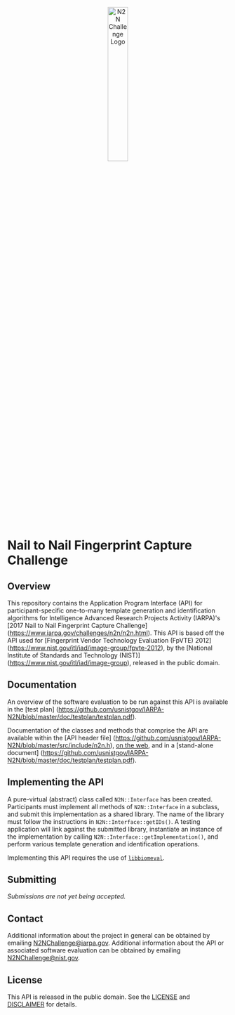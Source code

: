 <p align="center"><img src="http://nigos.nist.gov:8080/nist/n2n_logo_white.svg.gz" title="N2N Challenge" alt="N2N Challenge Logo" width=30%"></p>

Nail to Nail Fingerprint Capture Challenge
==========================================

Overview
--------
This repository contains the Application Program Interface (API) for
participant-specific one-to-many template generation and identification
algorithms for Intelligence Advanced Research Projects Activity (IARPA)'s
[2017 Nail to Nail Fingerprint Capture Challenge]
(https://www.iarpa.gov/challenges/n2n/n2n.html).
This API is based off the API used for
[Fingerprint Vendor Technology Evaluation (FpVTE) 2012]
(https://www.nist.gov/itl/iad/image-group/fpvte-2012),
by the [National Institute of Standards and Technology (NIST)]
(https://www.nist.gov/itl/iad/image-group), released in the public domain.

Documentation
-------------
An overview of the software evaluation to be run against this API is available
in the [test plan]
(https://github.com/usnistgov/IARPA-N2N/blob/master/doc/testplan/testplan.pdf).

Documentation of the classes and methods that comprise the API are available
within the [API header file]
(https://github.com/usnistgov/IARPA-N2N/blob/master/src/include/n2n.h),
[on the web](https://pages.nist.gov/IARPA-N2N), and in a [stand-alone document]
(https://github.com/usnistgov/IARPA-N2N/blob/master/doc/testplan/testplan.pdf).

Implementing the API
--------------------
A pure-virtual (abstract) class called `N2N::Interface` has been created.
Participants must implement all methods of `N2N::Interface` in a subclass, and
submit this implementation as a shared library. The name of the library must
follow the instructions in `N2N::Interface::getIDs()`. A testing application
will link against the submitted library, instantiate an instance of the
implementation by calling `N2N::Interface::getImplementation()`, and perform
various template generation and identification operations.

Implementing this API requires the use of
[`libbiomeval`](https://github.com/usnistgov/BiometricEvaluation).

Submitting
----------
*Submissions are not yet being accepted.*

Contact
-------
Additional information about the project in general can be obtained by emailing
N2NChallenge@iarpa.gov. Additional information about the API or associated
software evaluation can be obtained by emailing N2NChallenge@nist.gov.

License
-------
This API is released in the public domain. See the
[LICENSE](https://github.com/usnistgov/IARPA-N2N/blob/master/LICENSE.md) and
[DISCLAIMER](https://github.com/usnistgov/IARPA-N2N/blob/master/DISCLAIMER.md)
for details.
